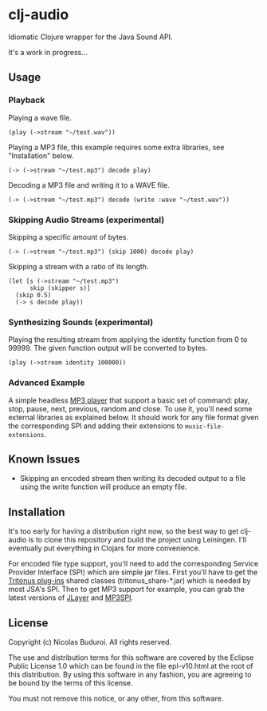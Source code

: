 
# clj-audio

Idiomatic Clojure wrapper for the Java Sound API.

It's a work in progress...

## Usage

### Playback

Playing a wave file.

    (play (->stream "~/test.wav"))

Playing a MP3 file, this example requires some extra libraries, see
"Installation" below.
    
    (-> (->stream "~/test.mp3") decode play)

Decoding a MP3 file and writing it to a WAVE file.

    (-> (->stream "~/test.mp3") decode (write :wave "~/test.wav"))

### Skipping Audio Streams (experimental)

Skipping a specific amount of bytes.

    (-> (->stream "~/test.mp3") (skip 1000) decode play)

Skipping a stream with a ratio of its length.

    (let [s (->stream "~/test.mp3")
          skip (skipper s)]
      (skip 0.5)
      (-> s decode play))

### Synthesizing Sounds (experimental)

Playing the resulting stream from applying the identity function from 0
to 99999. The given function output will be converted to bytes.

    (play (->stream identity 100000))

### Advanced Example

A simple headless [MP3 player] that support a basic set of command:
play, stop, pause, next, previous, random and close. To use it, you'll
need some external libraries as explained below. It should work for any
file format given the corresponding SPI and adding their extensions to
`music-file-extensions`.

## Known Issues

 * Skipping an encoded stream then writing its decoded output to a file
   using the write function will produce an empty file.
    
## Installation

It's too early for having a distribution right now, so the best way to
get clj-audio is to clone this repository and build the project using
Leiningen. I'll eventually put everything in Clojars for more
convenience.

For encoded file type support, you'll need to add the corresponding
Service Provider Interface (SPI) which are simple jar files. First
you'll have to get the [Tritonus plug-ins] shared classes
(tritonus_share-*.jar) which is needed by most JSA's SPI. Then to get
MP3 support for example, you can grab the latest versions of [JLayer]
and [MP3SPI].

## License

Copyright (c) Nicolas Buduroi. All rights reserved.

The use and distribution terms for this software are covered by the
Eclipse Public License 1.0 which can be found in the file epl-v10.html
at the root of this distribution. By using this software in any fashion,
you are agreeing to be bound by the terms of this license.

You must not remove this notice, or any other, from this software.

[Tritonus plug-ins]: http://www.tritonus.org/plugins.html
[JLayer]: http://www.javazoom.net/javalayer/sources.html
[MP3SPI]: http://www.javazoom.net/mp3spi/sources.html
[MP3 player]: http://gist.github.com/471910
